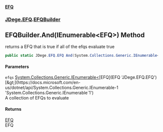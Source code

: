 #### [EFQ](index 'index')
### [JDege.EFQ](JDege_EFQ 'JDege.EFQ').[EFQBuilder](EFQBuilder 'JDege.EFQ.EFQBuilder')
## EFQBuilder.And(IEnumerable&lt;EFQ&gt;) Method
returns a EFQ that is true if all of the efqs evaluate true  
```csharp
public static JDege.EFQ.EFQ And(System.Collections.Generic.IEnumerable<JDege.EFQ.EFQ> efqs);
```
#### Parameters
<a name='JDege_EFQ_EFQBuilder_And(System_Collections_Generic_IEnumerable_JDege_EFQ_EFQ_)_efqs'></a>
`efqs` [System.Collections.Generic.IEnumerable&lt;](https://docs.microsoft.com/en-us/dotnet/api/System.Collections.Generic.IEnumerable-1 'System.Collections.Generic.IEnumerable`1')[EFQ](EFQ 'JDege.EFQ.EFQ')[&gt;](https://docs.microsoft.com/en-us/dotnet/api/System.Collections.Generic.IEnumerable-1 'System.Collections.Generic.IEnumerable`1')  
A collection of EFQs to evaluate
  
#### Returns
[EFQ](EFQ 'JDege.EFQ.EFQ')  
EFQ
